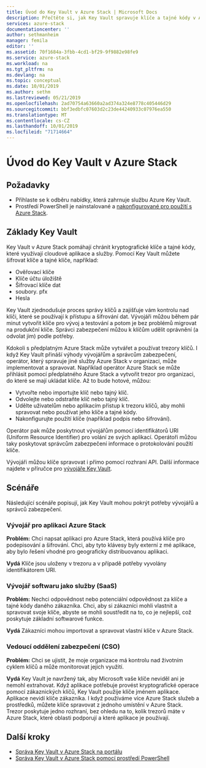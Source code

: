 ```yaml
---
title: Úvod do Key Vault v Azure Stack | Microsoft Docs
description: Přečtěte si, jak Key Vault spravuje klíče a tajné kódy v Azure Stack.
services: azure-stack
documentationcenter: ''
author: sethmanheim
manager: femila
editor: ''
ms.assetid: 70f1684a-3fbb-4cd1-bf29-9f9882e98fe9
ms.service: azure-stack
ms.workload: na
ms.tgt_pltfrm: na
ms.devlang: na
ms.topic: conceptual
ms.date: 10/01/2019
ms.author: sethm
ms.lastreviewed: 05/21/2019
ms.openlocfilehash: 2ad70754a63660a2ad374a324e8778c405446d29
ms.sourcegitcommit: bbf3edbfc07603d2c23de44240933c07976ea550
ms.translationtype: MT
ms.contentlocale: cs-CZ
ms.lasthandoff: 10/01/2019
ms.locfileid: "71714664"
---
```

# <a name="introduction-to-key-vault-in-azure-stack"></a>Úvod do Key Vault v Azure Stack

## <a name="prerequisites"></a>Požadavky

* Přihlaste se k odběru nabídky, která zahrnuje službu Azure Key Vault.  
* Prostředí PowerShell je nainstalované a [nakonfigurované pro použití s Azure Stack](azure-stack-powershell-configure-user.md).

## <a name="key-vault-basics"></a>Základy Key Vault

Key Vault v Azure Stack pomáhají chránit kryptografické klíče a tajné kódy, které využívají cloudové aplikace a služby. Pomocí Key Vault můžete šifrovat klíče a tajné klíče, například:

* Ověřovací klíče
* Klíče účtu úložiště
* Šifrovací klíče dat
* soubory. pfx
* Hesla

Key Vault zjednodušuje proces správy klíčů a zajišťuje vám kontrolu nad klíči, které se používají k přístupu a šifrování dat. Vývojáři můžou během pár minut vytvořit klíče pro vývoj a testování a potom je bez problémů migrovat na produkční klíče. Správci zabezpečení můžou k klíčům udělit oprávnění (a odvolat jim) podle potřeby.

Kdokoli s předplatným Azure Stack může vytvářet a používat trezory klíčů. I když Key Vault přináší výhody vývojářům a správcům zabezpečení, operátor, který spravuje jiné služby Azure Stack v organizaci, může implementovat a spravovat. Například operátor Azure Stack se může přihlásit pomocí předplatného Azure Stack a vytvořit trezor pro organizaci, do které se mají ukládat klíče. Až to bude hotové, můžou:

* Vytvořte nebo importujte klíč nebo tajný klíč.
* Odvolejte nebo odstraňte klíč nebo tajný klíč.
* Udělte uživatelům nebo aplikacím přístup k trezoru klíčů, aby mohli spravovat nebo používat jeho klíče a tajné kódy.
* Nakonfigurujte použití klíče (například podpis nebo šifrování).

Operátor pak může poskytnout vývojářům pomocí identifikátorů URI (Uniform Resource Identifier) pro volání ze svých aplikací. Operátoři můžou taky poskytovat správcům zabezpečení informace o protokolování použití klíče.

Vývojáři můžou klíče spravovat i přímo pomocí rozhraní API. Další informace najdete v příručce pro [vývojáře Key Vault](/azure/key-vault/key-vault-developers-guide).

## <a name="scenarios"></a>Scénáře

Následující scénáře popisují, jak Key Vault mohou pokrýt potřeby vývojářů a správců zabezpečení.

### <a name="developer-for-an-azure-stack-app"></a>Vývojář pro aplikaci Azure Stack

**Problém:** Chci napsat aplikaci pro Azure Stack, která používá klíče pro podepisování a šifrování. Chci, aby tyto klávesy byly externí z mé aplikace, aby bylo řešení vhodné pro geograficky distribuovanou aplikaci.

**Vydá** Klíče jsou uloženy v trezoru a v případě potřeby vyvolány identifikátorem URI.

### <a name="developer-for-software-as-a-service-saas"></a>Vývojář softwaru jako služby (SaaS)

**Problém:** Nechci odpovědnost nebo potenciální odpovědnost za klíče a tajné kódy daného zákazníka. Chci, aby si zákazníci mohli vlastnit a spravovat svoje klíče, abyste se mohli soustředit na to, co je nejlepší, což poskytuje základní softwarové funkce.

**Vydá** Zákazníci mohou importovat a spravovat vlastní klíče v Azure Stack.

### <a name="chief-security-officer-cso"></a>Vedoucí oddělení zabezpečení (CSO)

**Problém:** Chci se ujistit, že moje organizace má kontrolu nad životním cyklem klíčů a může monitorovat jejich využití.

**Vydá** Key Vault je navržený tak, aby Microsoft vaše klíče neviděl ani je nemohl extrahovat. Když aplikace potřebuje provést kryptografické operace pomocí zákaznických klíčů, Key Vault použije klíče jménem aplikace. Aplikace nevidí klíče zákazníka. I když používáme více Azure Stack služeb a prostředků, můžete klíče spravovat z jednoho umístění v Azure Stack. Trezor poskytuje jedno rozhraní, bez ohledu na to, kolik trezorů máte v Azure Stack, které oblasti podporují a které aplikace je používají.

## <a name="next-steps"></a>Další kroky

* [Správa Key Vault v Azure Stack na portálu](azure-stack-key-vault-manage-portal.md)  
* [Správa Key Vault v Azure Stack pomocí prostředí PowerShell](azure-stack-key-vault-manage-powershell.md)
